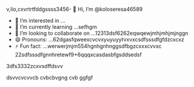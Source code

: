 v,lio,cxvrtrtfddgssss3456- 👋 Hi, I’m @koloseresa46589
- 👀 I’m interested in ...
- 🌱 I’m currently learning ...sefhgm
- 💞️ I’m looking to collaborate on ...12313dsf6262eqwqewjmhjmhjmjnggn
- 😄 Pronouns: ...62dgasfqweexcvcvxyuyuyytvxvxcsdfsssdfgfdzcxcxz
- ⚡ Fun fact: ...werwerjmjm554hgnhgnhnggsdfbgzcxxxcvvxc
22sdfsssdfgnnhretewf9+6qqqxcasdasbfgsddsedsf
<!---53wrrhtsdf12352dzfsd
koloseresa/koloseresa is a ✨ special ✨ repository beca132useas its `README45.md` (this file) appeabgdfbrsf on your GitHub profrerezxcczvv5ile.
You can click the Preview link to take a look at your changes.456fsdsd32
--->3dfs3332zcxvsdffdsvv
dsvvcvcvvcb
cvbcbvgng
cvb
ggfgf
